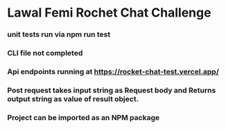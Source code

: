 # Lawal Femi Rochet Chat Challenge

### unit tests run via npm run test

### CLI file not completed

### Api endpoints running at https://rocket-chat-test.vercel.app/

### Post request takes input string as Request body and Returns output string as value of result object.

### Project can be imported as an NPM package
